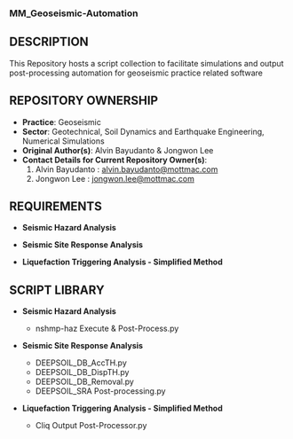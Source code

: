 ### MM_Geoseismic-Automation

## DESCRIPTION
This Repository hosts a script collection to facilitate simulations and output post-processing automation for geoseismic practice related software

## REPOSITORY OWNERSHIP
* **Practice**: Geoseismic
* **Sector**: Geotechnical, Soil Dynamics and Earthquake Engineering, Numerical Simulations
* **Original Author(s)**: Alvin Bayudanto & Jongwon Lee
* **Contact Details for Current Repository Owner(s)**: 
  1. Alvin Bayudanto  : alvin.bayudanto@mottmac.com
  2. Jongwon Lee      : jongwon.lee@mottmac.com

## REQUIREMENTS

* **Seismic Hazard Analysis**

* **Seismic Site Response Analysis**

* **Liquefaction Triggering Analysis - Simplified Method**


## SCRIPT LIBRARY

* **Seismic Hazard Analysis**
  * nshmp-haz Execute & Post-Process.py

* **Seismic Site Response Analysis**
  * DEEPSOIL_DB_AccTH.py
  * DEEPSOIL_DB_DispTH.py
  * DEEPSOIL_DB_Removal.py
  * DEEPSOIL_SRA Post-processing.py

* **Liquefaction Triggering Analysis - Simplified Method**
  * Cliq Output Post-Processor.py

